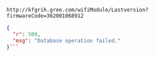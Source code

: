 `http://kfgrih.gree.com/wifiModule/Lastversion?firmwareCode=362001068912`

```json
{
  "r": 500,
  "msg": "Database operation failed."
}```